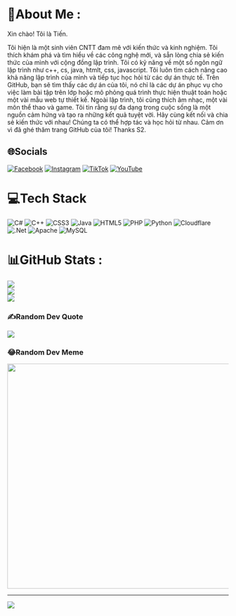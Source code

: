 # 💫About Me :
Xin chào! Tôi là Tiến.

Tôi hiện là một sinh viên CNTT đam mê với kiến thức và kinh nghiệm. Tôi thích khám phá và tìm hiểu về các công nghệ mới, và sẵn lòng chia sẻ kiến thức của mình với cộng đồng lập trình.
Tôi có kỹ năng về một số ngôn ngữ lập trình như c++, cs, java, htmlt, css, javascript. Tôi luôn tìm cách nâng cao khả năng lập trình của mình và tiếp tục học hỏi từ các dự án thực tế.
Trên GitHub, bạn sẽ tìm thấy các dự án của tôi, nó chỉ là các dự án phục vụ cho việc làm bài tập trên lớp hoặc mô phỏng quá trình thực hiện thuật toán hoặc một vài mẫu web tự thiết kế.
Ngoài lập trình, tôi cũng thích âm nhạc, một vài môn thể thao và game. Tôi tin rằng sự đa dạng trong cuộc sống là một nguồn cảm hứng và tạo ra những kết quả tuyệt vời.
Hãy cùng kết nối và chia sẻ kiến thức với nhau! Chúng ta có thể hợp tác và học hỏi từ nhau.
Cảm ơn vì đã ghé thăm trang GitHub của tôi! Thanks S2.

## 🌐Socials
[![Facebook](https://img.shields.io/badge/Facebook-%231877F2.svg?logo=Facebook&logoColor=white)](https://facebook.com/https://www.facebook.com/profile.php?id=100014086539348) [![Instagram](https://img.shields.io/badge/Instagram-%23E4405F.svg?logo=Instagram&logoColor=white)](https://instagram.com/https://www.instagram.com/s2letiens2/) [![TikTok](https://img.shields.io/badge/TikTok-%23000000.svg?logo=TikTok&logoColor=white)](https://tiktok.com/@https://www.tiktok.com/@letien.s2?is_from_webapp=1&sender_device=pc) [![YouTube](https://img.shields.io/badge/YouTube-%23FF0000.svg?logo=YouTube&logoColor=white)](https://youtube.com/c/UC6a0ebn9biHv2xfS3JRDBVQ) 

# 💻Tech Stack
![C#](https://img.shields.io/badge/c%23-%23239120.svg?style=for-the-badge&logo=c-sharp&logoColor=white) ![C++](https://img.shields.io/badge/c++-%2300599C.svg?style=for-the-badge&logo=c%2B%2B&logoColor=white) ![CSS3](https://img.shields.io/badge/css3-%231572B6.svg?style=for-the-badge&logo=css3&logoColor=white) ![Java](https://img.shields.io/badge/java-%23ED8B00.svg?style=for-the-badge&logo=java&logoColor=white) ![HTML5](https://img.shields.io/badge/html5-%23E34F26.svg?style=for-the-badge&logo=html5&logoColor=white) ![PHP](https://img.shields.io/badge/php-%23777BB4.svg?style=for-the-badge&logo=php&logoColor=white) ![Python](https://img.shields.io/badge/python-3670A0?style=for-the-badge&logo=python&logoColor=ffdd54) ![Cloudflare](https://img.shields.io/badge/Cloudflare-F38020?style=for-the-badge&logo=Cloudflare&logoColor=white) ![.Net](https://img.shields.io/badge/.NET-5C2D91?style=for-the-badge&logo=.net&logoColor=white) ![Apache](https://img.shields.io/badge/apache-%23D42029.svg?style=for-the-badge&logo=apache&logoColor=white) ![MySQL](https://img.shields.io/badge/mysql-%2300f.svg?style=for-the-badge&logo=mysql&logoColor=white)
# 📊GitHub Stats :
![](https://github-readme-stats.vercel.app/api?username=LeTienIT&theme=dark&hide_border=false&include_all_commits=true&count_private=true)<br/>
![](https://github-readme-streak-stats.herokuapp.com/?user=LeTienIT&theme=dark&hide_border=false)<br/>
![](https://github-readme-stats.vercel.app/api/top-langs/?username=LeTienIT&theme=dark&hide_border=false&include_all_commits=true&count_private=true&layout=compact)

### ✍️Random Dev Quote
![](https://quotes-github-readme.vercel.app/api?type=horizontal&theme=radical)

### 😂Random Dev Meme
<img src="https://random-memer.herokuapp.com/" width="512px"/>

---
[![](https://visitcount.itsvg.in/api?id=LeTienIT&icon=0&color=0)](https://visitcount.itsvg.in)
